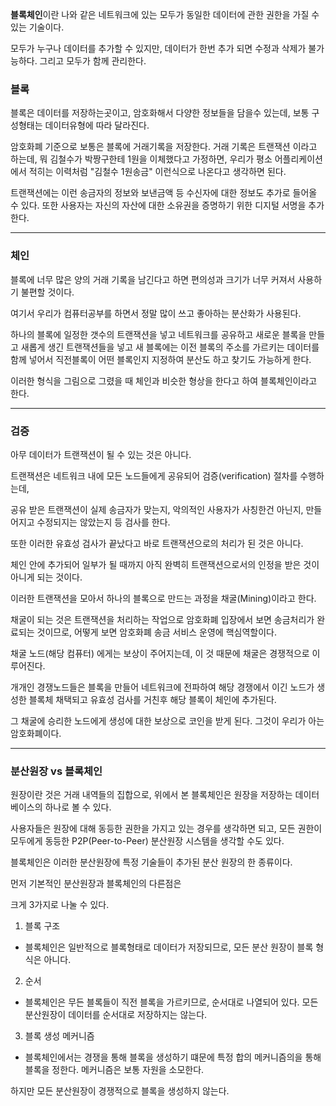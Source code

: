 **블록체인**이란 나와 같은 네트워크에 있는 모두가 동일한 데이터에 관한 권한을 가질 수 있는 기술이다.

 

모두가 누구나 데이터를 추가할 수 있지만, 데이터가 한번 추가 되면 수정과 삭제가 불가능하다. 그리고 모두가 함께 관리한다.

 

### 블록

블록은 데이터를 저장하는곳이고, 암호화해서 다양한 정보들을 담을수 있는데, 보통 구성형태는 데이터유형에 따라 달라진다.

암호화폐 기준으로 보통은 블록에 거래기록을 저장한다. 거래 기록은 트랜잭션 이라고 하는데, 뭐 김철수가 박짱구한테 1원을 이체했다고 가정하면, 우리가 평소 어플리케이션에서 적히는 이력처럼 "김철수 1원송금" 이런식으로 나온다고 생각하면 된다.

트랜잭션에는 이런 송금자의 정보와 보낸금액 등 수신자에 대한 정보도 추가로 들어올 수 있다. 또한 사용자는 자신의 자산에 대한 소유권을 증명하기 위한 디지털 서명을 추가한다.

----------------------------------

### 체인

블록에 너무 많은 양의 거래 기록을 남긴다고 하면 편의성과 크기가 너무 커져서 사용하기 불편할 것이다. 

여기서 우리가 컴퓨터공부를 하면서 정말 많이 쓰고 좋아하는 분산화가 사용된다. 

하나의 블록에 일정한 갯수의 트랜잭션을 넣고 네트워크를 공유하고 새로운 블록을 만들고 새롭게 생긴 트랜잭션들을 넣고 새 블록에는 이전 블록의 주소를 가르키는 데이터를 함께 넣어서 직전블록이 어떤 블록인지 지정하여 분산도 하고 찾기도 가능하게 한다.

이러한 형식을 그림으로 그렸을 때 체인과 비슷한 형상을 한다고 하여 블록체인이라고 한다.

----------------------------------

### 검증

아무 데이터가 트랜잭션이 될 수 있는 것은 아니다.

트랜잭션은 네트워크 내에 모든 노드들에게 공유되어 검증(verification) 절차를 수행하는데, 

공유 받은 트랜잭션이 실제 송금자가 맞는지, 악의적인 사용자가 사칭한건 아닌지, 만들어지고 수정되지는 않았는지 등 검사를 한다.

또한 이러한 유효성 검사가 끝났다고 바로 트랜잭션으로의 처리가 된 것은 아니다.

체인 안에 추가되어 일부가 될 때까지 아직 완벽히 트랜잭션으로서의 인정을 받은 것이 아니게 되는 것이다.

이러한 트랜잭션을 모아서 하나의 블록으로 만드는 과정을 채굴(Mining)이라고 한다.

채굴이 되는 것은 트랜잭션을 처리하는 작업으로 암호화폐 입장에서 보면 송금처리가 완료되는 것이므로, 어떻게 보면 암호화폐 송금 서비스 운영에 핵심역할이다.

채굴 노드(해당 컴퓨터) 에게는 보상이 주어지는데, 이 것 때문에 채굴은 경쟁적으로 이루어진다. 

개개인 경쟁노드들은 블록을 만들어 네트워크에 전파하여 해당 경쟁에서 이긴 노드가 생성한 블록체 채택되고 유효성 검사를 거친후 해당 블록이 체인에 추가된다.

 

그 채굴에 승리한 노드에게 생성에 대한 보상으로 코인을 받게 된다. 그것이 우리가 아는 암호화폐이다. 

---------------------------

### 분산원장 vs 블록체인
 

원장이란 것은 거래 내역들의 집합으로, 위에서 본 블록체인은 원장을 저장하는 데이터베이스의 하나로 볼 수 있다.

 

사용자들은 원장에 대해 동등한 권한을 가지고 있는 경우를 생각하면 되고, 모든 권한이 모두에게 동등한 P2P(Peer-to-Peer) 분산원장 시스템을 생각할 수도 있다.

 

블록체인은 이러한 분산원장에 특정 기술들이 추가된 분산 원장의 한 종류이다. 

 

먼저 기본적인 분산원장과 블록체인의 다른점은 

 

크게 3가지로 나눌 수 있다.

 

1. 블록 구조

- 블록체인은 일반적으로 블록형태로 데이터가 저장되므로, 모든 분산 원장이 블록 형식은 아니다. 

 

2. 순서

- 블록체인은 무든 블록들이 직전 블록을 가르키므로, 순서대로 나열되어 있다.  모든 분산원장이 데이터를 순서대로 저장하지는 않는다.

 

3. 블록 생성 메커니즘

- 블록체인에서는 경쟁을 통해 블록을 생성하기 떄문에 특정 합의 메커니즘의을 통해 블록을 정한다. 메커니즘은 보통 자원을 소모한다.

하지만 모든 분산원장이 경쟁적으로 블록을 생성하지 않는다.
